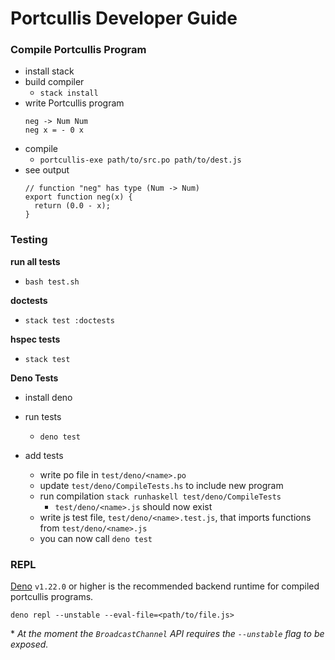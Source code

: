 # Portcullis Developer Guide

### Compile Portcullis Program

- install stack
- build compiler
  - `stack install`
- write Portcullis program
  ```
  neg -> Num Num
  neg x = - 0 x
  ```
- compile
  - `portcullis-exe path/to/src.po path/to/dest.js`
- see output
  ```
  // function "neg" has type (Num -> Num)
  export function neg(x) {
    return (0.0 - x);
  }
  ```

### Testing

**run all tests**

- `bash test.sh`

**doctests**

- `stack test :doctests`

**hspec tests**

- `stack test`

**Deno Tests**

- install deno
- run tests
  - `deno test`

- add tests
  - write po file in `test/deno/<name>.po`
  - update `test/deno/CompileTests.hs` to include new program
  - run compilation `stack runhaskell test/deno/CompileTests`
    - `test/deno/<name>.js` should now exist
  - write js test file, `test/deno/<name>.test.js`, that imports functions from
    `test/deno/<name>.js`
  - you can now call `deno test`

### REPL

[Deno](https://deno.land/manual@v1.22.0) `v1.22.0` or higher is the recommended
backend runtime for compiled portcullis programs.

    deno repl --unstable --eval-file=<path/to/file.js>

&ast; *At the moment the `BroadcastChannel` API requires the `--unstable` flag to be exposed.*
